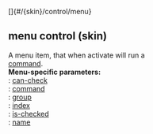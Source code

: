 []{#/{skin}/control/menu}    
## menu control (skin)    
A menu item, that when activate will run a    
[command](/ref/%7Bskin%7D/commands.md).    
**Menu-specific parameters:**    
:   [can-check](/ref/%7Bskin%7D/param/can-check.md)    
:   [command](/ref/%7Bskin%7D/param/command.md)    
:   [group](/ref/%7Bskin%7D/param/group.md)    
:   [index](/ref/%7Bskin%7D/param/index.md)    
:   [is-checked](/ref/%7Bskin%7D/param/is-checked.md)    
:   [name](/ref/%7Bskin%7D/param/name.md)  